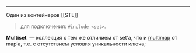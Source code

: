 ***
Один из контейнеров [[STL]] 
>для подключения: `#include <set>`.

**Multiset**  — коллекция с тем же отличием от set’а, что и [multimap](Multimap.md) от map’а, т.е. с отсутствием условия уникальности ключа;

